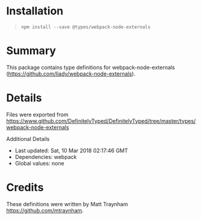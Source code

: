 # Installation
> `npm install --save @types/webpack-node-externals`

# Summary
This package contains type definitions for webpack-node-externals (https://github.com/liady/webpack-node-externals).

# Details
Files were exported from https://www.github.com/DefinitelyTyped/DefinitelyTyped/tree/master/types/webpack-node-externals

Additional Details
 * Last updated: Sat, 10 Mar 2018 02:17:46 GMT
 * Dependencies: webpack
 * Global values: none

# Credits
These definitions were written by Matt Traynham <https://github.com/mtraynham>.
